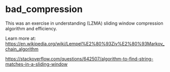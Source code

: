 # bad_compression

This was an exercise in understanding (LZMA) sliding window compression algorithm and efficiency. 

Learn more at: 
https://en.wikipedia.org/wiki/Lempel%E2%80%93Ziv%E2%80%93Markov_chain_algorithm

https://stackoverflow.com/questions/642507/algorithm-to-find-string-matches-in-a-sliding-window



